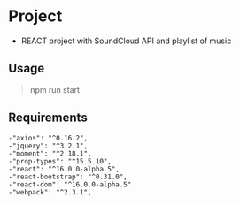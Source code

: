 # Project

- REACT project with SoundCloud API and playlist of music

## Usage

> npm run start

## Requirements

    -"axios": "^0.16.2",
    -"jquery": "^3.2.1",
    -"moment": "^2.18.1",
    -"prop-types": "^15.5.10",
    -"react": "^16.0.0-alpha.5",
    -"react-bootstrap": "^0.31.0",
    -"react-dom": "^16.0.0-alpha.5"
    -"webpack": "^2.3.1",


